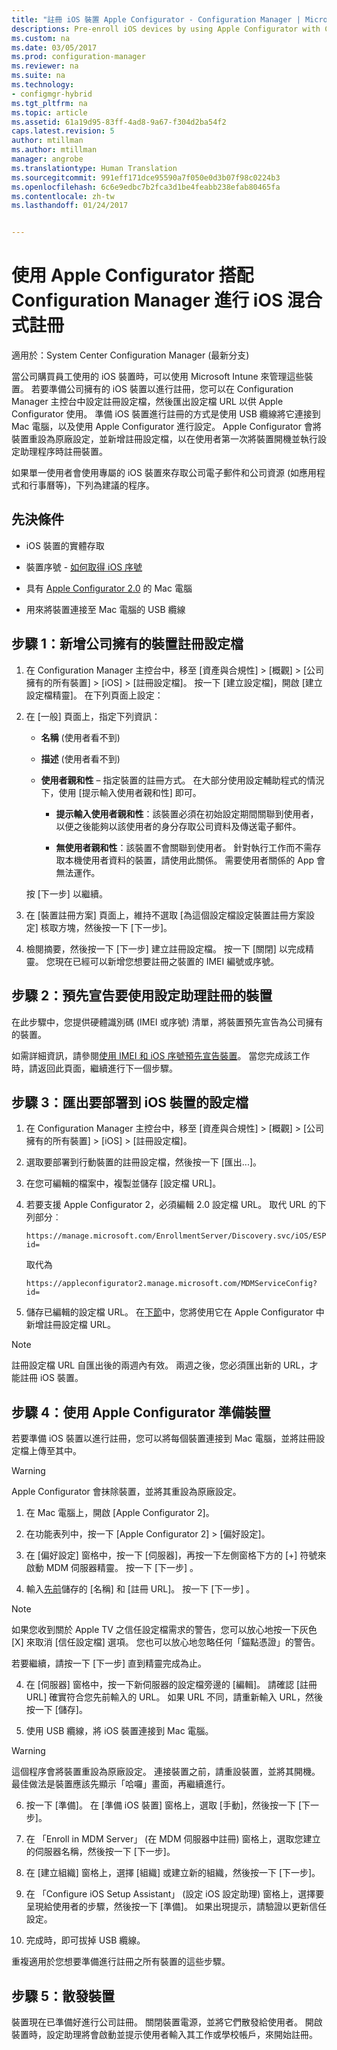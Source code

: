 ```yaml
---
title: "註冊 iOS 裝置 Apple Configurator - Configuration Manager | Microsoft Docs"
descriptions: Pre-enroll iOS devices by using Apple Configurator with Configuration Manager.
ms.custom: na
ms.date: 03/05/2017
ms.prod: configuration-manager
ms.reviewer: na
ms.suite: na
ms.technology:
- configmgr-hybrid
ms.tgt_pltfrm: na
ms.topic: article
ms.assetid: 61a19d95-83ff-4ad8-9a67-f304d2ba54f2
caps.latest.revision: 5
author: mtillman
ms.author: mtillman
manager: angrobe
ms.translationtype: Human Translation
ms.sourcegitcommit: 991eff171dce95590a7f050e0d3b07f98c0224b3
ms.openlocfilehash: 6c6e9edbc7b2fca3d1be4feabb238efab80465fa
ms.contentlocale: zh-tw
ms.lasthandoff: 01/24/2017


---
```

# <a name="ios-hybrid-enrollment-using-apple-configurator-with-configuration-manager"></a>使用 Apple Configurator 搭配 Configuration Manager 進行 iOS 混合式註冊

適用於：System Center Configuration Manager (最新分支)

當公司購買員工使用的 iOS 裝置時，可以使用 Microsoft Intune 來管理這些裝置。 若要準備公司擁有的 iOS 裝置以進行註冊，您可以在 Configuration Manager 主控台中設定註冊設定檔，然後匯出設定檔 URL 以供 Apple Configurator 使用。 準備 iOS 裝置進行註冊的方式是使用 USB 纜線將它連接到 Mac 電腦，以及使用 Apple Configurator 進行設定。 Apple Configurator 會將裝置重設為原廠設定，並新增註冊設定檔，以在使用者第一次將裝置開機並執行設定助理程序時註冊裝置。

如果單一使用者會使用專屬的 iOS 裝置來存取公司電子郵件和公司資源 (如應用程式和行事曆等)，下列為建議的程序。  

## <a name="prerequisites"></a>先決條件  

-   iOS 裝置的實體存取  

-   裝置序號 - [如何取得 iOS 序號](https://support.apple.com/en-us/HT204308)  

-   具有 [Apple Configurator 2.0](http://go.microsoft.com/fwlink/?LinkId=518017) 的 Mac 電腦  

-   用來將裝置連接至 Mac 電腦的 USB 纜線  

## <a name="step-1-add-a-corporate-owned-device-enrollment-profile"></a>步驟 1：新增公司擁有的裝置註冊設定檔

1.  在 Configuration Manager 主控台中，移至 [資產與合規性] > [概觀] > [公司擁有的所有裝置] > [iOS] > [註冊設定檔]。 按一下 [建立設定檔]，開啟 [建立設定檔精靈]。 在下列頁面上設定：  

2.  在 [一般]  頁面上，指定下列資訊：  

    -   **名稱** (使用者看不到)  

    -   **描述** (使用者看不到)  

    -   **使用者親和性** – 指定裝置的註冊方式。 在大部分使用設定輔助程式的情況下，使用 [提示輸入使用者親和性] 即可。  

        -   **提示輸入使用者親和性**：該裝置必須在初始設定期間關聯到使用者，以便之後能夠以該使用者的身分存取公司資料及傳送電子郵件。  

        -   **無使用者親和性**：該裝置不會關聯到使用者。 針對執行工作而不需存取本機使用者資料的裝置，請使用此關係。 需要使用者關係的 App 會無法運作。

    按 [下一步]  以繼續。  

3.  在 [裝置註冊方案] 頁面上，維持不選取 [為這個設定檔設定裝置註冊方案設定] 核取方塊，然後按一下 [下一步]。  

4.  檢閱摘要，然後按一下 [下一步] 建立註冊設定檔。 按一下 [關閉] 以完成精靈。 您現在已經可以新增您想要註冊之裝置的 IMEI 編號或序號。  

## <a name="step-2-predeclare-devices-to-enroll-with-setup-assistant"></a>步驟 2：預先宣告要使用設定助理註冊的裝置

在此步驟中，您提供硬體識別碼 (IMEI 或序號) 清單，將裝置預先宣告為公司擁有的裝置。

如需詳細資訊，請參閱[使用 IMEI 和 iOS 序號預先宣告裝置](predeclare-devices-with-hardware-id.md)。 當您完成該工作時，請返回此頁面，繼續進行下一個步驟。

## <a name="step-3-export-the-profile-to-deploy-to-ios-devices"></a>步驟 3：匯出要部署到 iOS 裝置的設定檔

1.  在 Configuration Manager 主控台中，移至 [資產與合規性] > [概觀] > [公司擁有的所有裝置] > [iOS] > [註冊設定檔]。

2.  選取要部署到行動裝置的註冊設定檔，然後按一下 [匯出...]。

3.  在您可編輯的檔案中，複製並儲存 [設定檔 URL]。   

4.  若要支援 Apple Configurator 2，必須編輯 2.0 設定檔 URL。 取代 URL 的下列部分︰  

    ```  
    https://manage.microsoft.com/EnrollmentServer/Discovery.svc/iOS/ESProxy?id=  

    ```  

     取代為  

    ```  
    https://appleconfigurator2.manage.microsoft.com/MDMServiceConfig?id=  

    ```

5.  儲存已編輯的設定檔 URL。 在[下節](#step-4-prepare-the-device-with-apple-configurator)中，您將使用它在 Apple Configurator 中新增註冊設定檔 URL。  

> [!NOTE]
> 註冊設定檔 URL 自匯出後的兩週內有效。 兩週之後，您必須匯出新的 URL，才能註冊 iOS 裝置。

## <a name="step-4-prepare-the-device-with-apple-configurator"></a>步驟 4：使用 Apple Configurator 準備裝置

若要準備 iOS 裝置以進行註冊，您可以將每個裝置連接到 Mac 電腦，並將註冊設定檔上傳至其中。  

> [!WARNING]  
>  Apple Configurator 會抹除裝置，並將其重設為原廠設定。  

1.  在 Mac 電腦上，開啟 [Apple Configurator 2]。  

2.  在功能表列中，按一下 [Apple Configurator 2] > [偏好設定]。  

2.  在 [偏好設定] 窗格中，按一下 [伺服器]，再按一下左側窗格下方的 [+] 符號來啟動 MDM 伺服器精靈。 按一下 [下一步] 。  

3.  輸入[先前](#step-3-export-the-profile-to-deploy-to-ios-devices)儲存的 [名稱] 和 [註冊 URL]。 按一下 [下一步] 。  

   > [!NOTE]
   > 如果您收到關於 Apple TV 之信任設定檔需求的警告，您可以放心地按一下灰色 [X] 來取消 [信任設定檔] 選項。 您也可以放心地忽略任何「錨點憑證」的警告。

   若要繼續，請按一下 [下一步] 直到精靈完成為止。  

4.  在 [伺服器] 窗格中，按一下新伺服器的設定檔旁邊的 [編輯]。 請確認 [註冊 URL] 確實符合您先前輸入的 URL。 如果 URL 不同，請重新輸入 URL，然後按一下 [儲存]。  

5.  使用 USB 纜線，將 iOS 裝置連接到 Mac 電腦。  

  > [!WARNING]  
  >  這個程序會將裝置重設為原廠設定。 連接裝置之前，請重設裝置，並將其開機。 最佳做法是裝置應該先顯示「哈囉」畫面，再繼續進行。  

6.  按一下 [準備]。 在 [準備 iOS 裝置] 窗格上，選取 [手動]，然後按一下 [下一步]。  

7.  在 「Enroll in MDM Server」 (在 MDM 伺服器中註冊) 窗格上，選取您建立的伺服器名稱，然後按一下 [下一步]。  

9. 在 [建立組織] 窗格上，選擇 [組織] 或建立新的組織，然後按一下 [下一步]。  

10. 在 「Configure iOS Setup Assistant」 (設定 iOS 設定助理) 窗格上，選擇要呈現給使用者的步驟，然後按一下 [準備]。 如果出現提示，請驗證以更新信任設定。  

11. 完成時，即可拔掉 USB 纜線。  

重複適用於您想要準備進行註冊之所有裝置的這些步驟。

## <a name="step-5-distribute-devices"></a>步驟 5：散發裝置

裝置現在已準備好進行公司註冊。 關閉裝置電源，並將它們散發給使用者。 開啟裝置時，設定助理將會啟動並提示使用者輸入其工作或學校帳戶，來開始註冊。

